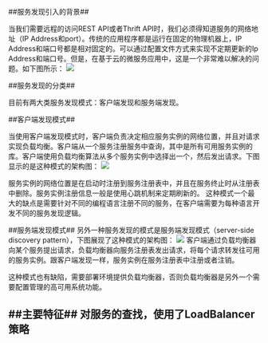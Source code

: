 ##服务发现引入的背景##

当我们需要远程的访问REST API或者Thrift API时，我们必须得知道服务的网络地址（IP Address和port）。传统的应用程序都是运行在固定的物理机器上，IP Address和端口号都是相对固定的。可以通过配置文件方式来实现不定期更新的Ip Address和端口号。但是，在基于云的微服务应用中，这是一个非常难以解决的问题。如下图所示：
![](serviceDiscory.png)

##服务发现的分类##

目前有两大类服务发现模式：客户端发现和服务端发现。

##客户端发现模式##

当使用客户端发现模式时，客户端负责决定相应服务实例的网络位置，并且对请求实现负载均衡。客户端从一个服务注册服务中查询，其中是所有可用服务实例的库。客户端使用负载均衡算法从多个服务实例中选择出一个，然后发出请求。下图显示的是这种模式的架构图：
![](customerDis.png)

服务实例的网络位置是在启动时注册到服务注册表中，并且在服务终止时从注册表中删除。服务实例注册信息一般是使用心跳机制来定期刷新的。
这种模式一个最大的缺点是需要针对不同的编程语言注册不同的服务，在客户端需要为每种语言开发不同的服务发现逻辑。

##服务端发现模式##
另外一种服务发现的模式是服务端发现模式（server-side discovery pattern），下图展现了这种模式的架构图：
![](serverDis.png)
客户端通过负载均衡器向某个服务提出请求，负载均衡器向服务注册表发出请求，将每个请求转发往可用的服务实例。跟客户端发现一样，服务实例在服务注册表中注册或者注销。

这种模式也有缺陷，需要部署环境提供负载均衡器，否则负载均衡器是另外一个需要配置管理的高可用系统功能。


##主要特征##
对服务的查找，使用了LoadBalancer策略
- 
